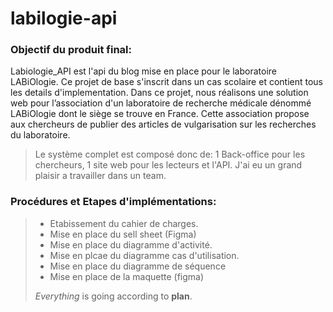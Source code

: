 # labilogie-api

### Objectif du produit final:
Labiologie_API est l'api du blog mise en place pour le laboratoire LABiOlogie. Ce projet de base s'inscrit dans un cas scolaire et contient tous les details d'implementation.
Dans ce projet, nous réalisons une solution web pour l’association d'un laboratoire de recherche médicale dénommé LABiOlogie dont le siège se trouve en France. Cette association propose aux chercheurs de publier des articles de vulgarisation sur les recherches du laboratoire. 

> Le système complet est composé donc de: 1 Back-office pour les chercheurs, 1 site web pour les lecteurs et l'API.
> J'ai eu un grand plaisir a travailler dans un team. 

### Procédures et Etapes d'implémentations:
>
> - Etabissement du cahier de charges.
> - Mise en place du sell sheet (Figma)
> - Mise en place du diagramme d'activité.
> - Mise en plcae du diagramme cas d'utilisation.
> - Mise en place du diagramme de séquence
> - Mise en place de la maquette (figma)
>
>  *Everything* is going according to **plan**.
